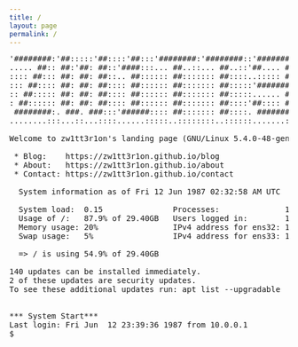 ```yaml
---
title: /
layout: page
permalink: /
---
```


<pre id="ssh_banner">
'########:'##:::::'##::::'##:::'########:'########::'#######::'########:::::'##::::'#######::'##::: ##:
..... ##:: ##:'##: ##::'####:::... ##..::... ##..::'##.... ##: ##.... ##::'####:::'##.... ##: ###:: ##:
:::: ##::: ##: ##: ##::.. ##:::::: ##::::::: ##::::..::::: ##: ##:::: ##::.. ##::: ##:::: ##: ####: ##:
::: ##:::: ##: ##: ##:::: ##:::::: ##::::::: ##:::::'#######:: ########::::: ##::: ##:::: ##: ## ## ##:
:: ##::::: ##: ##: ##:::: ##:::::: ##::::::: ##:::::...... ##: ##.. ##:::::: ##::: ##:::: ##: ##. ####:
: ##:::::: ##: ##: ##:::: ##:::::: ##::::::: ##::::'##:::: ##: ##::. ##::::: ##::: ##:::: ##: ##:. ###:
 ########:. ###. ###:::'######:::: ##::::::: ##::::. #######:: ##:::. ##::'######:. #######:: ##::. ##:
........:::...::...::::......:::::..::::::::..::::::.......:::..:::::..:::......:::.......:::..::::..::

Welcome to zw1tt3r1on's landing page (GNU/Linux 5.4.0-48-generic x86_64)

 * Blog:	https://zw1tt3r1on.github.io/blog
 * About:	https://zw1tt3r1on.github.io/about
 * Contact:	https://zw1tt3r1on.github.io/contact

  System information as of Fri 12 Jun 1987 02:32:58 AM UTC

  System load:  0.15               Processes:              153
  Usage of /:   87.9% of 29.40GB   Users logged in:        1
  Memory usage: 20%                IPv4 address for ens32: 185.199.111.153
  Swap usage:   5%                 IPv4 address for ens33: 140.82.112.3

  => / is using 54.9% of 29.40GB

140 updates can be installed immediately.
2 of these updates are security updates.
To see these additional updates run: apt list --upgradable


*** System Start***
Last login: Fri Jun  12 23:39:36 1987 from 10.0.0.1
$
</pre>


